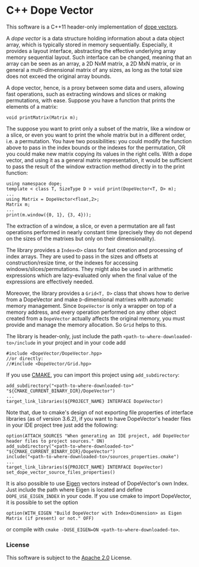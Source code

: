 C++ Dope Vector
===============

This software is a C++11 header-only implementation of [dope vectors](https://en.wikipedia.org/wiki/Dope_vector).

A *dope vector* is a data structure holding information about a data object array, which is typically stored in memory sequentially.
Especially, it provides a layout interface, abstracting the effective underlying array memory sequential layout.
Such interface can be changed, meaning that an array can be seen as an array, a 2D NxM matrix, a 2D MxN matrix, or in general a multi-dimensional matrix of any sizes, as long as the total size does not exceed the original array bounds.

A dope vector, hence, is a proxy between some data and users, allowing fast operations, such as extracting windows and slices or making permutations, with ease.
Suppose you have a function that prints the elements of a matrix:

    void printMatrix(Matrix m);

The suppose you want to print only a subset of the matrix, like a window or a slice, or even you want to print the whole matrix but in a different order, i.e. a permutation.
You have two possibilities: you could modify the function above to pass in the index bounds or the indexes for the permutation, OR you could make new matrix copying its values in the right cells.
With a dope vector, and using it as a general matrix representation, it would be sufficient to pass the result of the window extraction method directly in to the print function:

    using namespace dope;
    template < class T, SizeType D > void print(DopeVector<T, D> m);
    ...
    using Matrix = DopeVector<float,2>;
    Matrix m;
    ...
    print(m.window({0, 1}, {3, 4}));

The extraction of a window, a slice, or even a permutation are all fast operations performed in nearly constant time (precisely they do not depend on the sizes of the matrixes but only on their dimensionality).

The library provides a `Index<D>` class for fast creation and processing of index arrays.
They are used to pass in the sizes and offsets at construction/resize time, or the indexes for accessing windows/slices/permutations.
They might also be used in arithmetic expressions which are lazy-evaluated only when the final value of the expressions are effectively needed.

Moreover, the library provides a `Grid<T, D>` class that shows how to derive from a DopeVector and make `D`-dimensional matrixes with automatic memory management.
Since `DopeVector` is only a wrapper on top of a memory address, and every operation performed on any other object created from a `DopeVector` actually affects the original memory, you must provide and manage the memory allocation.
So `Grid` helps to this.

The library is header-only, just include the path `<path-to-where-downloaded-to>/include` in your project and in your code add

    #include <DopeVector/DopeVector.hpp>
    //or directly:
    //#include <DopeVector/Grid.hpp>

If you use [CMAKE](https://cmake.org), you can import this project using `add_subdirectory`:

    add_subdirectory("<path-to-where-downloaded-to>" "${CMAKE_CURRENT_BINARY_DIR}/DopeVector")
    ...
    target_link_libraries(${PROJECT_NAME} INTERFACE DopeVector)

Note that, due to cmake's design of not exporting file properties of interface libraries (as of version 3.6.2), if you want to have DopeVector's header files in your IDE project tree just add the following:

    option(ATTACH_SOURCES "When generating an IDE project, add DopeVector header files to project sources." ON)
    add_subdirectory("<path-to-where-downloaded-to>" "${CMAKE_CURRENT_BINARY_DIR}/DopeVector")
    include("<path-to-where-downloaded-to>/sources_properties.cmake")
    ...
    target_link_libraries(${PROJECT_NAME} INTERFACE DopeVector)
    set_dope_vector_source_files_properties()


It is also possible to use [Eigen](http://eigen.tuxfamily.org) vectors instead of DopeVector's own Index.
Just include the path where Eigen is located and define `DOPE_USE_EIGEN_INDEX` in your code.
If you use cmake to import DopeVector, it is possible to set the option

    option(WITH_EIGEN "Build DopeVector with Index<Dimension> as Eigen Matrix (if present) or not." OFF)

or compile with `cmake -DUSE_EIGEN=ON <path-to-where-downloaded-to>`.


### License ###
This software is subject to the [Apache 2.0](http://www.apache.org/licenses/LICENSE-2.0.html) License.
